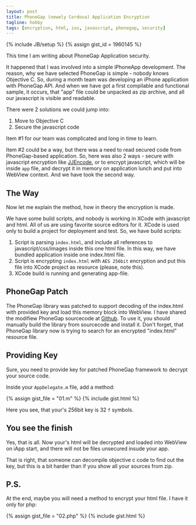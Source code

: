 ```yaml
--- 
layout: post
title: PhoneGap (newely Cordova) Application Encryption
tagline: hobby
tags: [encryption, html, ios, javascript, phonegap, security]
---
```

{% include JB/setup %}
{% assign gist_id = 1960145 %}

This time I am writing about PhoneGap Application security.

It happened that I was involved into a simple iPhoneApp development. The reason, why we have selected PhoneGap is simple - nobody knows Objective C. So, during a month team was developing an iPhone application with PhoneGap API. And when we have got a first compilable and functional sample, it occurs, that "app" file could be unpacked as zip archive, and all our javascript is visible and readable.

There were 2 solutions we could jump into:

1. Move to Objective C
2. Secure the javascript code

Item #1 for our team was complicated and long in time to learn.

Item #2 could be a way, but there was a need to read secured code from PhoneGap-based application. So, here was also 2 ways - secure with javascript encryption like [JJEncode][1], or to encrypt javascript, which will be inside `app` file, and decrypt it in memory on application lunch and put into WebView context. And we have took the second way.

## The Way
Now let me explain the method, how in theory the encryption is made.

We have some build scripts, and nobody is working in XCode with javascript and html. All of us are using favorite source editors for it. XCode is used only to build a project for deployment and test. So, we have build scripts:

1. Script is parsing `index.html`, and include all references to javascript/css/images inside this one html file. In this way, we have bundled application inside one index.html file.
2. Script is encrypting `index.html` with `AES 256bit` encryption and put this file into XCode project as resource (please, note this).
3. XCode build is running and generating app-file.

## PhoneGap Patch

The PhoneGap library was patched to support decoding of the index.html with provided key and load this memory block into WebView. I have shared the modifiew PhoneGap sourcecode at [Github][2]. To use it, you should manually build the library from sourcecode and install it. Don't forget, that PhoneGap library now is trying to search for an encrypted "index.html" resource file.

## Providing Key

Sure, you need to provide key for patched PhoneGap framework to decrypt your source code.

Inside your `AppDelegate.m` file, add a method:

{% assign gist_file = "01.m" %}
{% include gist.html %}

Here you see, that your's 256bit key is 32 `f` symbols.

## You see the finish

Yes, that is all. Now your's html will be decrypted and loaded into WebView on iApp start, and there will not be files unsecured insude your app.

That is right, that someone can decompile objective c code to find out the key, but this is a bit harder than if you show all your sources from zip.

## P.S.
At the end, maybe you will need a method to encrypt your html file. I have it only for php:

{% assign gist_file = "02.php" %}
{% include gist.html %}

[1]: http://utf-8.jp/public/jjencode.html          "JJEncode"
[2]: https://github.com/ioleksiy/phonegap-iphone   "PhoneGap iPhone"